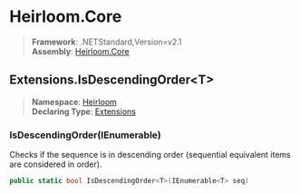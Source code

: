 # Heirloom.Core

> **Framework**: .NETStandard,Version=v2.1  
> **Assembly**: [Heirloom.Core][0]  

## Extensions.IsDescendingOrder\<T>

> **Namespace**: [Heirloom][0]  
> **Declaring Type**: [Extensions][1]  

### IsDescendingOrder<T>(IEnumerable<T>)

Checks if the sequence is in descending order (sequential equivalent items are considered in order).

```cs
public static bool IsDescendingOrder<T>(IEnumerable<T> seq)
```

[0]: ../../../Heirloom.Core.md
[1]: ../Extensions.md
